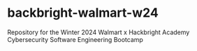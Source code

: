 # backbright-walmart-w24
Repository for the Winter 2024 Walmart x Hackbright Academy Cybersecurity Software Engineering Bootcamp
